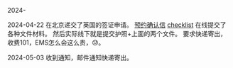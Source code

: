 2024-

2024-04-22 在北京递交了英国的签证申请。
[预约确认信](note/出海/英国签证/预约确认信.pdf)
[checklist](note/出海/英国签证/0422%20打印/checklist.pdf)
在线提交了各种文件材料。 然后实际线下就是提交护照+上面的两个文件。
要求快递寄出，收费101，EMS怎么会这么贵，😓。

2024-05-03 收到通知，邮件通知快递寄出。

